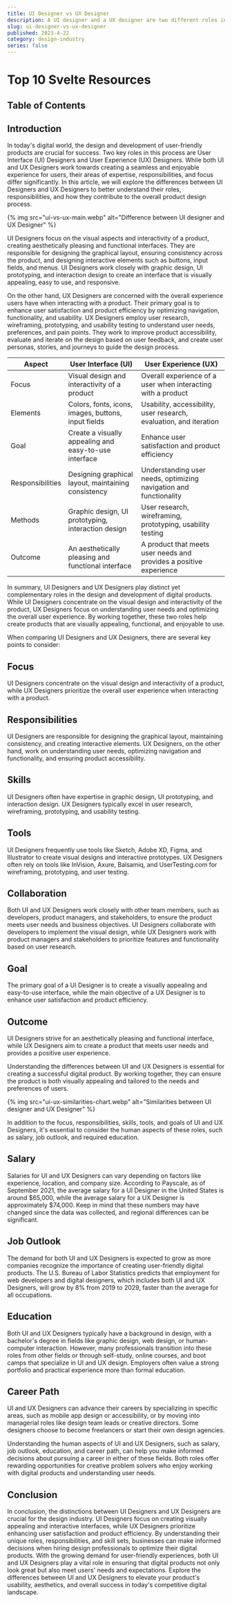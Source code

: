 ```yaml
---
title: UI Designer vs UX Designer
description: A UI designer and a UX designer are two different roles in the design industry. But what are the differences between them? Let's find out.
slug: ui-designer-vs-ux-designer
published: 2023-4-22
category: design-industry
series: false
---
```


# Top 10 Svelte Resources

## Table of Contents

## Introduction

In today's digital world, the design and development of user-friendly products are crucial for success. Two key roles in this process are User Interface (UI) Designers and User Experience (UX) Designers. While both UI and UX Designers work towards creating a seamless and enjoyable experience for users, their areas of expertise, responsibilities, and focus differ significantly. In this article, we will explore the differences between UI Designers and UX Designers to better understand their roles, responsibilities, and how they contribute to the overall product design process.

{% img src="ui-vs-ux-main.webp" alt="Difference between UI designer and UX Designer" %}

UI Designers focus on the visual aspects and interactivity of a product, creating aesthetically pleasing and functional interfaces. They are responsible for designing the graphical layout, ensuring consistency across the product, and designing interactive elements such as buttons, input fields, and menus. UI Designers work closely with graphic design, UI prototyping, and interaction design to create an interface that is visually appealing, easy to use, and responsive.

On the other hand, UX Designers are concerned with the overall experience users have when interacting with a product. Their primary goal is to enhance user satisfaction and product efficiency by optimizing navigation, functionality, and usability. UX Designers employ user research, wireframing, prototyping, and usability testing to understand user needs, preferences, and pain points. They work to improve product accessibility, evaluate and iterate on the design based on user feedback, and create user personas, stories, and journeys to guide the design process.

| Aspect           | User Interface (UI)                                   | User Experience (UX)                                               |
| ---------------- | ----------------------------------------------------- | ------------------------------------------------------------------ |
| Focus            | Visual design and interactivity of a product          | Overall experience of a user when interacting with a product       |
| Elements         | Colors, fonts, icons, images, buttons, input fields   | Usability, accessibility, user research, evaluation, and iteration |
| Goal             | Create a visually appealing and easy-to-use interface | Enhance user satisfaction and product efficiency                   |
| Responsibilities | Designing graphical layout, maintaining consistency   | Understanding user needs, optimizing navigation and functionality  |
| Methods          | Graphic design, UI prototyping, interaction design    | User research, wireframing, prototyping, usability testing         |
| Outcome          | An aesthetically pleasing and functional interface    | A product that meets user needs and provides a positive experience |

In summary, UI Designers and UX Designers play distinct yet complementary roles in the design and development of digital products. While UI Designers concentrate on the visual design and interactivity of the product, UX Designers focus on understanding user needs and optimizing the overall user experience. By working together, these two roles help create products that are visually appealing, functional, and enjoyable to use.

When comparing UI Designers and UX Designers, there are several key points to consider:

## Focus

UI Designers concentrate on the visual design and interactivity of a product, while UX Designers prioritize the overall user experience when interacting with a product.

## Responsibilities

UI Designers are responsible for designing the graphical layout, maintaining consistency, and creating interactive elements. UX Designers, on the other hand, work on understanding user needs, optimizing navigation and functionality, and ensuring product accessibility.

## Skills

UI Designers often have expertise in graphic design, UI prototyping, and interaction design. UX Designers typically excel in user research, wireframing, prototyping, and usability testing.

## Tools

UI Designers frequently use tools like Sketch, Adobe XD, Figma, and Illustrator to create visual designs and interactive prototypes. UX Designers often rely on tools like InVision, Axure, Balsamiq, and UserTesting.com for wireframing, prototyping, and user testing.

## Collaboration

Both UI and UX Designers work closely with other team members, such as developers, product managers, and stakeholders, to ensure the product meets user needs and business objectives. UI Designers collaborate with developers to implement the visual design, while UX Designers work with product managers and stakeholders to prioritize features and functionality based on user research.

## Goal

The primary goal of a UI Designer is to create a visually appealing and easy-to-use interface, while the main objective of a UX Designer is to enhance user satisfaction and product efficiency.

## Outcome

UI Designers strive for an aesthetically pleasing and functional interface, while UX Designers aim to create a product that meets user needs and provides a positive user experience.

Understanding the differences between UI and UX Designers is essential for creating a successful digital product. By working together, they can ensure the product is both visually appealing and tailored to the needs and preferences of users.

{% img src="ui-ux-similarities-chart.webp" alt="Similarities between UI designer and UX Designer" %}

In addition to the focus, responsibilities, skills, tools, and goals of UI and UX Designers, it's essential to consider the human aspects of these roles, such as salary, job outlook, and required education.

## Salary

Salaries for UI and UX Designers can vary depending on factors like experience, location, and company size. According to Payscale, as of September 2021, the average salary for a UI Designer in the United States is around $65,000, while the average salary for a UX Designer is approximately $74,000. Keep in mind that these numbers may have changed since the data was collected, and regional differences can be significant.

## Job Outlook

The demand for both UI and UX Designers is expected to grow as more companies recognize the importance of creating user-friendly digital products. The U.S. Bureau of Labor Statistics predicts that employment for web developers and digital designers, which includes both UI and UX Designers, will grow by 8% from 2019 to 2029, faster than the average for all occupations.

## Education

Both UI and UX Designers typically have a background in design, with a bachelor's degree in fields like graphic design, web design, or human-computer interaction. However, many professionals transition into these roles from other fields or through self-study, online courses, and boot camps that specialize in UI and UX design. Employers often value a strong portfolio and practical experience more than formal education.

## Career Path

UI and UX Designers can advance their careers by specializing in specific areas, such as mobile app design or accessibility, or by moving into managerial roles like design team leads or creative directors. Some designers choose to become freelancers or start their own design agencies.

Understanding the human aspects of UI and UX Designers, such as salary, job outlook, education, and career path, can help you make informed decisions about pursuing a career in either of these fields. Both roles offer rewarding opportunities for creative problem solvers who enjoy working with digital products and understanding user needs.

## Conclusion

In conclusion, the distinctions between UI Designers and UX Designers are crucial for the design industry. UI Designers focus on creating visually appealing and interactive interfaces, while UX Designers prioritize enhancing user satisfaction and product efficiency. By understanding their unique roles, responsibilities, and skill sets, businesses can make informed decisions when hiring design professionals to optimize their digital products. With the growing demand for user-friendly experiences, both UI and UX Designers play a vital role in ensuring that digital products not only look great but also meet users' needs and expectations. Explore the differences between UI and UX Designers to elevate your product's usability, aesthetics, and overall success in today's competitive digital landscape.
